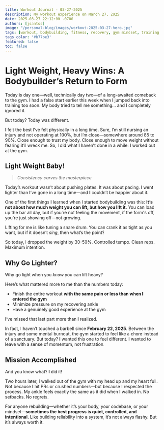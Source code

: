 ```yaml
---
title: Workout Journal - 03-27-2025
description: My workout experience on March 27, 2025
date: 2025-03-27 22:12:00 -0700
authors: [jsantos]
image: "/personal-blog/images/workout-2025-03-27-hero.jpg"
tags: [workout, bodybuilding, fitness, recovery, gym mindset, training smart, personal growth, muscle building]
tags_color: '#b77be3'
featured: false
toc: false
---
```

# Light Weight, Heavy Wins: A Bodybuilder’s Return to Form

Today is day one—well, technically day two—of a long-awaited comeback to the gym. I had a false start earlier this week when I jumped back into training too soon. My body tried to tell me something… and I completely ignored it.

But today? Today was different.

I felt the best I’ve felt physically in a long time. Sure, I’m still nursing an injury and not operating at 100%, but I’m close—somewhere around 85 to 90%. Close enough to trust my body. Close enough to move weight without fearing it’ll wreck me. So, I did what I haven’t done in a while: I worked out at the gym.

## Light Weight Baby!

> _Consistency carves the masterpiece_

Today’s workout wasn’t about pushing plates. It was about pacing. I went lighter than I’ve gone in a long time—and I couldn’t be happier about it.

One of the first things I learned when I started bodybuilding was this: **It’s not about how much weight you can lift, but how you lift it.** You can load up the bar all day, but if you're not feeling the movement, if the form's off, you're just showing off—not growing.

Lifting for me is like tuning a snare drum. You can crank it as tight as you want, but if it doesn’t *sing*, then what’s the point?

So today, I dropped the weight by 30–50%. Controlled tempo. Clean reps. Maximum intention.

## Why Go Lighter?

Why go light when you *know* you can lift heavy?

Here’s what mattered more to me than the numbers today:

- Finish the entire workout **with the same pain or less than when I entered the gym**
- Minimize pressure on my recovering ankle
- Have a genuinely good experience at the gym

I’ve missed that last part more than I realized.

In fact, I haven’t touched a barbell since **February 22, 2025**. Between the injury and some mental burnout, the gym started to feel like a chore instead of a sanctuary. But today? I wanted this one to feel different. I wanted to leave with a sense of momentum, not frustration.

## Mission Accomplished

And you know what? I did it!

Two hours later, I walked out of the gym with my head up and my heart full. Not because I hit PRs or crushed numbers—but because I respected the process. My ankle feels exactly the same as it did when I walked in. No setbacks. No regrets.

For anyone rebuilding—whether it’s your body, your codebase, or your mindset—**sometimes the best progress is quiet, controlled, and intentional.** Like building reliability into a system, it’s not always flashy. But it’s always worth it.